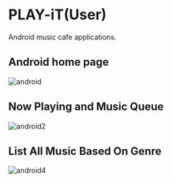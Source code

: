 # PLAY-iT(User)
Android music cafe applications.
## Android home page
![android](https://user-images.githubusercontent.com/9213955/34201381-df14e54c-e5a6-11e7-8506-dfa25e3dccc4.JPG)
## Now Playing and Music Queue
![android2](https://user-images.githubusercontent.com/9213955/34201458-2461caa2-e5a7-11e7-947d-bf801815bf90.jpg)
## List All Music Based On Genre
![android4](https://user-images.githubusercontent.com/9213955/34201542-655a41d8-e5a7-11e7-8a72-f92bceb3a017.jpg)


